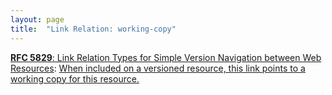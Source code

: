 ```yaml
---
layout: page
title:  "Link Relation: working-copy"
---
```


[**RFC 5829**: Link Relation Types for Simple Version Navigation between Web Resources](/specs/IETF/RFC/5829 "This specification defines a set of link relation types that may be used on Web resources for navigation between a resource and other resources related to version control, such as past versions and working copies."): [When included on a versioned resource, this link points to a working copy for this resource.]()

